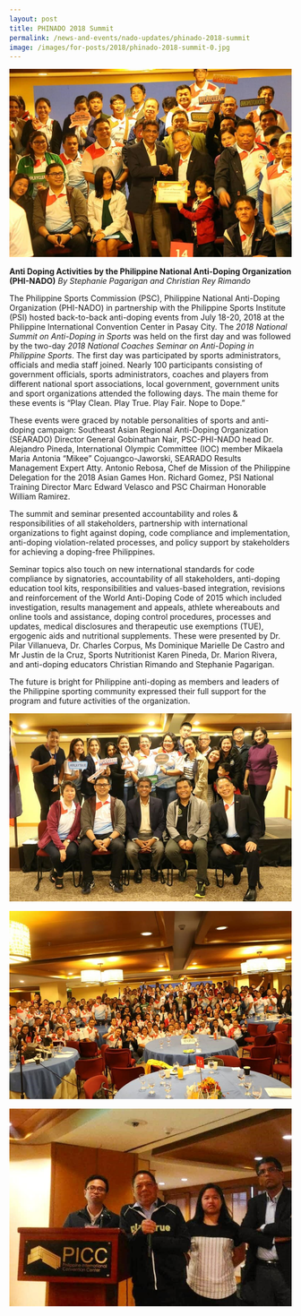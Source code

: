 ```yaml
---
layout: post
title: PHINADO 2018 Summit
permalink: /news-and-events/nado-updates/phinado-2018-summit
image: /images/for-posts/2018/phinado-2018-summit-0.jpg
---
```

![PHINADO 2018 Summit](/images/for-posts/2018/phinado-2018-summit-0.jpg)

__Anti Doping Activities by the Philippine National Anti-Doping Organization (PHI-NADO)__
_By Stephanie Pagarigan and Christian Rey Rimando_

The Philippine Sports Commission (PSC), Philippine National Anti-Doping Organization (PHI-NADO) in partnership with the Philippine Sports Institute (PSI) hosted back-to-back anti-doping events from July 18-20, 2018 at the Philippine International Convention Center in Pasay City. The _2018 National Summit on Anti-Doping in Sports_ was held on the first day and was followed by the two-day _2018 National Coaches Seminar on Anti-Doping in Philippine Sports_. The first day was participated by sports administrators, officials and media staff joined. Nearly 100 participants consisting of government officials, sports administrators, coaches and players from different national sport associations, local government, government units and sport organizations attended the following days. The main theme for these events is “Play Clean. Play True. Play Fair. Nope to Dope.”

These events were graced by notable personalities of sports and anti-doping campaign: Southeast Asian Regional Anti-Doping Organization (SEARADO) Director General Gobinathan Nair, PSC-PHI-NADO head Dr. Alejandro Pineda, International Olympic Committee (IOC) member Mikaela Maria Antonia “Mikee” Cojuangco-Jaworski, SEARADO Results Management Expert Atty. Antonio Rebosa, Chef de Mission of the Philippine Delegation for the 2018 Asian Games Hon. Richard Gomez, PSI National Training Director Marc Edward Velasco and PSC Chairman Honorable William Ramirez.

The summit and seminar presented accountability and roles & responsibilities of all stakeholders, partnership with international organizations to fight against doping, code compliance and implementation, anti-doping violation-related processes, and policy support by stakeholders for achieving a doping-free Philippines.

Seminar topics also touch on new international standards for code compliance by signatories, accountability of all stakeholders, anti-doping education tool kits, responsibilities and values-based integration, revisions and reinforcement of the World Anti-Doping Code of 2015 which included investigation, results management and appeals, athlete whereabouts and online tools and assistance, doping control procedures, processes and updates, medical disclosures and therapeutic use exemptions (TUE), ergogenic aids and nutritional supplements. These were presented by Dr. Pilar Villanueva, Dr. Charles Corpus, Ms Dominique Marielle De Castro and Mr Justin de la Cruz, Sports Nutritionist Karen Pineda, Dr. Marion Rivera, and anti-doping educators Christian Rimando and Stephanie Pagarigan.

The future is bright for Philippine anti-doping as members and leaders of the Philippine sporting community expressed their full support for the program and future activities of the organization.

![PHINADO 2018 Summit](/images/for-posts/2018/phinado-2018-summit-1.jpg)

![PHINADO 2018 Summit](/images/for-posts/2018/phinado-2018-summit-2.jpg)

![PHINADO 2018 Summit](/images/for-posts/2018/phinado-2018-summit-3.jpg)
